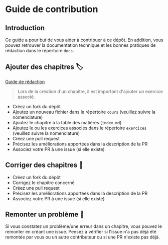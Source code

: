 # Guide de contribution

## Introduction

Ce guide a pour but de vous aider à contribuer à ce dépôt.
En addition, vous pouvez retrouver la documentation technique et les bonnes pratiques de rédaction dans le répertoire `docs`.

## Ajouter des chapitres 🏷️

[Guide de rédaction](./docs/REDACTION.md)

> Lors de la création d'un chapitre, il est important d'ajouter un exercice associé.

- Créez un fork du dépôt
- Ajoutez un nouveau fichier dans le répertoire `cours` (veuillez suivre la nomenclature)
- Ajoutez le chapitre à la table des matières (`index.md`)
- Ajoutez le ou les exercices associés dans le répertoire `exercices` (veuillez suivre la nomenclature)
- Créez une pull request
- Précisez les améliorations apportées dans la description de la PR
- Associez votre PR à une issue (si elle existe)

## Corriger des chapitres 🐞

- Créez un fork du dépôt
- Corrigez le chapitre concerné
- Créez une pull request
- Précisez les améliorations apportées dans la description de la PR
- Associez votre PR à une issue (si elle existe)

## Remonter un problème 🐜

Si vous constatez un problème/une erreur dans un chapitre, vous pouvez le remonter en créant une issue.
Pensez à vérifier si l'issue n'a pas déjà été remontée par vous ou un autre contributeur ou si une PR n'existe pas déjà.